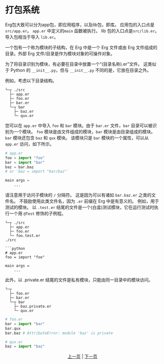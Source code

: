 # 打包系统

Erg包大致可以分为app包，即应用程序，以及lib包，即库。
应用包的入口点是`src/app.er`。 `app.er` 中定义的`main` 函数被执行。
lib 包的入口点是`src/lib.er`。导入包相当于导入 `lib.er`。

一个包有一个称为模块的子结构，在 Erg 中是一个 Erg 文件或由 Erg 文件组成的目录。外部 Erg 文件/目录是作为模块对象的可操作对象。

为了将目录识别为模块，有必要在目录中放置一个“(目录名称).er”文件。
这类似于 Python 的 `__init__.py`，但与 `__init__.py` 不同的是，它放在目录之外。

例如，考虑以下目录结构。

```console
└─┬ ./src
  ├─ app.er
  ├─ foo.er
  ├─ bar.er
  └─┬ bar
    ├─ baz.er
    └─ qux.er
```

您可以在 `app.er` 中导入 `foo` 和 `bar` 模块。由于 `bar.er` 文件，`bar` 目录可以被识别为一个模块。
`foo` 模块是由文件组成的模块，`bar` 模块是由目录组成的模块。 `bar` 模块还包含 `baz` 和 `qux` 模块。
该模块只是 `bar` 模块的一个属性，可以从 `app.er` 访问，如下所示。

```python
# app.er
foo = import "foo"
bar = import "bar"
baz = bar.baz
# or `baz = import "bar/baz"`

main args =
    ...
```

请注意用于访问子模块的 `/` 分隔符。 这是因为可以有诸如 `bar.baz.er` 之类的文件名。
不鼓励使用此类文件名，因为 `.er` 前缀在 Erg 中是有意义的。
例如，用于测试的模块。 以 `.test.er` 结尾的文件是一个(白盒)测试模块，它在运行测试时执行一个用 `@Test` 修饰的子例程。

```console
└─┬ ./src
  ├─ app.er
  ├─ foo.er
  └─ foo.test.er
./src

```python
# app.er
foo = import "foo"

main args =
    ...
```

此外，以 .private.er 结尾的文件是私有模块，只能由同一目录中的模块访问。

```console
└─┬
  ├─ foo.er
  ├─ bar.er
  └─┬ bar
    ├─ baz.private.er
    └─ qux.er
```

```python
# foo.er
bar = import "bar"
bar.qux
bar.baz # AttributeError: module 'baz' is private
```

```python
# qux.er
baz = import "baz"
```

<p align='center'>
    <a href='./32_integration_with_Python.md'>上一页</a> | <a href='./34_generator.md'>下一页</a>
</p>
